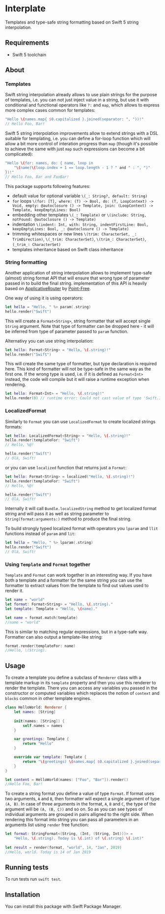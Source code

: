 # Interplate
Templates and type-safe string formatting based on Swift 5 string interpolation.

## Requirements

- Swift 5 toolchain

## About

### Templates

Swift string interpolation already allows to use plain strings for the purpose of templates, i.e. you can not just inject value in a string, but use it with conditional and  functional operators like `?:` and `map`, which allows to express more complex cases common for templates:

```swift
"Hello \(names.map{ $0.capitalized }.joined(separator: ", "))!"
// Hello Foo, Bar!
```

Swift 5 string interpolation improvements allow to extend strings with a DSL suitable for templating, i.e. you can define a for-loop function which will allow a bit more control of interation progress than `map` (though it's possible to achieve the same with just `map` such expressions can become a bit complicated):

```swift
"Hello \(for: names, do: { name, loop in 
    "\(name)\(loop.index + 1 == loop.length - 1 ? " and " : ", ")"
})!"
// Hello Foo, Bar and FooBar!
```

This package supports following features:

- default value for optional variable `\(_: String?, default: String)`
- `for` loops `\(for: [T], where: (T) -> Bool, do: (T, LoopContext) -> Void, empty: @autoclosure () -> Template, join: (LoopContext) -> Template, keepEmptyLines: Bool)`
- embedding other templates `\(_: Template)` or `\(include: String, notFound: @autoclosure () -> Template)`
- indentation `\(indent: Int, with: String, indentFirstLine: Bool, keepEmptyLines: Bool, _: @autoclosure () -> Template)`
- trimming whitespaces or new lines `\(trim: CharacterSet, _: TrimDirection)`, `\(_trim: CharacterSet)`, `\(trim_: CharacterSet)`, `(_trim_: CharacterSet)`
- templates inheritance based on Swift class inheritance

### String formatting

Another application of string interpolation allows to implement type-safe (almost) string format API that will ensure that wrong type of parameter passed in to build the final string. implementation of this API is heavily based on [ApplicativeRouter](https://github.com/pointfreeco/swift-web/tree/master/Sources/ApplicativeRouter) by [Point-Free](https://www.pointfree.co). 

One way of using it is using operators: 

```swift
let hello = "Hello, " %> param(.string)
hello.render("Swift")
```

This will create a `Format<String>`, string formatter that will accept single `String` argument. Note that type of formatter can be dropped here - it will be inferred from type of parameter passed to `param` function.

Alternativy you can use string interpolation:

```swift
let hello: Format<String> = "Hello, \(.string)!"
hello.render("Swift")
```

This will create the same type of formatter, but type declaration is required here. This kind of formatter will not be type-safe in the same way as the first one. If the wrong type is used, i.e. if it is defined as `Format<Int>` instead, the code will compile but it will raise a runtime exception when rendering.

```swift
let hello: Format<Int> = "Hello, \(.string)!"
hello.render(0) // runtime error: Could not cast value of type 'Swift.Int' to 'Swift.String'
```

### LocalizedFormat

Similarly to `Format` you can use `LocalizedFormat` to create localized strings formats:

```swift
let hello: LocalizedFormat<String> = "Hello, \(.string)!"
hello.render(templateFor: "Swift")
// Hello, %@!

hello.render("Swift")
// Olá, Swift!
```

or you can use `localized` function that returns just a `Format`:

```swift
let hello: Format<String> = localized("Hello, \(.string)!")
hello.render(templateFor: "Swift")
// Hello, %@!

hello.render("Swift")
// Olá, Swift!
```

Internally it will call `Bundle.localizedString` method to get localized format string and will pass it as well as string parameter to `String(format:arguments:)` method to produce the final string.

To build strongly typed localized format with operators you `lparam` and `llit` functions instead of `param` and `lit`:

```swift
let hello = "Hello, " %> lparam(.string)
hello.render("Swift")
// Olá, Swift!
```


### Using `Template` and `Format` together

`Template` and `Format` can work together in an interesting way. If you have both a template and a formatter for the same string you can use the formatter to extract values from the template to find out values used to render it.

```swift
let name = "world"
let format: Format<String> = "Hello, \(.string)."
let template: Template = "Hello, \(name)."

let name = format.match(template)
//name = "world"
```

This is similar to matching regular expressions, but in a type-safe way. Formatter can also output a template-like string:
 
 ```swift
format.render(templateFor: name)
//Hello, \(String).
```

## Usage

To create a template you define a subclass of `Renderer` class with a template markup in its `template` property and then you use this renderer to render the template. There you can access any variables you passed in the constructor or computed variables which replaces the notion of `context` and `blocks` common in other template engines.

```swift
class HelloWorld: Renderer {
    let names: [String]
    
    init(names: [String]) {
        self.names = names
    }

    var greetings: Template {
        return "Hello"
    }

    override var template: Template {
        return "\(greetings) \(names.map{ $0.capitalized }.joined(separator: ", "))!"
    }
}

let content = HelloWorld(names: ["Foo", "Bar"]).render()
//Hello Foo, Bar!
```

To create a string format you define a value of type `Format`.  If format uses two arguments, `A` and `B`, then formatter will expect a single argument of type `(A, B)`. In case of three arguments in the format, `A`, `B` and `C`, the type of the argument will be `(A, (B, C))` and so on. So as you can see types of individual arguments are grouped in pairs alligned to the right side. When rendering this format into string you can pass all parameters in an arguments list using `render` free function:

```swift
let format: StringFormat<(String, (Int, (String, Int)))> = 
    "Hello, \(.string). Today is \(.int) of \(.string) \(.int)"
    
let result = render(format, "world", 14, "Jan", 2019) 
//Hello, world. Today is 14 of Jan 2019
```

## Running tests

To run tests run `swift test`.

## Installation

You can install this package with Swift Package Manager.


